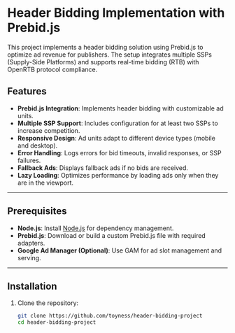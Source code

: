 # Header Bidding Implementation with Prebid.js

This project implements a header bidding solution using Prebid.js to optimize ad revenue for publishers. The setup integrates multiple SSPs (Supply-Side Platforms) and supports real-time bidding (RTB) with OpenRTB protocol compliance.

## Features
- **Prebid.js Integration**: Implements header bidding with customizable ad units.
- **Multiple SSP Support**: Includes configuration for at least two SSPs to increase competition.
- **Responsive Design**: Ad units adapt to different device types (mobile and desktop).
- **Error Handling**: Logs errors for bid timeouts, invalid responses, or SSP failures.
- **Fallback Ads**: Displays fallback ads if no bids are received.
- **Lazy Loading**: Optimizes performance by loading ads only when they are in the viewport.

---

## Prerequisites
- **Node.js**: Install [Node.js](https://nodejs.org/) for dependency management.
- **Prebid.js**: Download or build a custom Prebid.js file with required adapters.
- **Google Ad Manager (Optional)**: Use GAM for ad slot management and serving.

---

## Installation
1. Clone the repository:
   ```bash
   git clone https://github.com/toyness/header-bidding-project
   cd header-bidding-project
